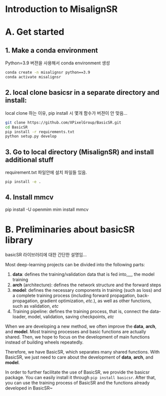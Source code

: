 # Introduction to MisalignSR

# A. Get started

## 1. Make a conda environment
Python=3.9 버젼을 사용해서 conda environment 생성
``` bash
conda create -n misalignsr python==3.9
conda activate misalignsr
```

## 2. local clone basicsr in a separate directory and install:
local clone 하는 이유, pip install 시 몇개 함수가 버젼이 안 맞음...
``` bash
git clone https://github.com/XPixelGroup/BasicSR.git
cd BasicSR
pip install -r requirements.txt
python setup.py develop
```

## 3. Go to local directory (MisalignSR) and install additional stuff
requirement.txt 파일안에 설치 파일들 있음.
```bash
pip install -e .
```

## 4. Install mmcv
pip install -U openmim
mim install mmcv

# B. Preliminaries about basicSR library

basicSR 라이브러리에 대한 간단한 설명임...

Most deep-learning projects can be divided into the following parts:

1. **data**: defines the training/validation data that is fed into,,,,, the model training
2. **arch** (architecture): defines the network structure and the forward steps
3. **model**: defines the necessary components in training (such as loss) and a complete training process (including forward propagation, back-propagation, gradient optimization, *etc*.), as well as other functions, such as validation, *etc*
4. Training pipeline: defines the training process, that is, connect the data-loader, model, validation, saving checkpoints, *etc*

When we are developing a new method, we often improve the **data**, **arch**, and **model**. Most training processes and basic functions are actually shared. Then, we hope to focus on the development of main functions instead of building wheels repeatedly.

Therefore, we have BasicSR, which separates many shared functions. With BasicSR, we just need to care about the development of **data**, **arch**, and **model**.

In order to further facilitate the use of BasicSR, we provide the basicsr package. You can easily install it through `pip install basicsr`. After that, you can use the training process of BasicSR and the functions already developed in BasicSR~

